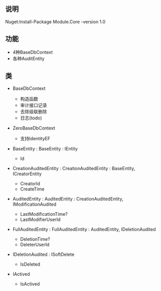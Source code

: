 ﻿## 说明

Nuget:Install-Package Module.Core -version 1.0

## 功能

- 4种BaseDbContext
- 各种AuditEntity

## 类

- BaseDbContext
	- 构造函数
	- 审计接口记录
	- 去除级联删除
	- 日志(todo)

- ZeroBaseDbContext
	- 支持IdentityEF

- BaseEntity : BaseEntity<T> : IEntity<T>
	- Id

- CreationAuditedEntity : CreationAuditedEntity<T> : BaseEntity<T>, ICreatorEntity
	- CreatorId
	- CreateTime

- AuditedEntity : AuditedEntity<T> : CreationAuditedEntity<T>, IModificationAudited
	- LastModificationTime?
	- LastModifierUserId

- FullAuditedEntity : FullAuditedEntity<T> : AuditedEntity<T>, IDeletionAudited
	- DeletionTime?
	- DeleterUserId

- IDeletionAudited : ISoftDelete
	- IsDeleted

- IActived
	- IsActived

